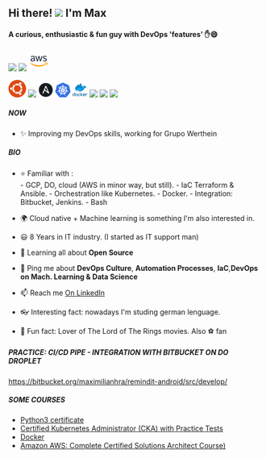 
## Hi there! <img src="https://github.com/TheDudeThatCode/TheDudeThatCode/blob/master/Assets/Hi.gif" width="29px">   I'm Max 

#### A curious, enthusiastic & fun guy with DevOps 'features' ✋😄
<code><img height="55" src="https://logodownload.org/wp-content/uploads/2021/06/google-cloud-logo-0.png"></code>
<code><img height="40" src="https://upload.wikimedia.org/wikipedia/commons/f/ff/DigitalOcean_logo.svg"></code>
<code><img height="40" src="https://raw.githubusercontent.com/github/explore/80688e429a7d4ef2fca1e82350fe8e3517d3494d/topics/aws/aws.png"></code>

<code><img height="35" src="https://raw.githubusercontent.com/github/explore/80688e429a7d4ef2fca1e82350fe8e3517d3494d/topics/ubuntu/ubuntu.png"></code>
<code><img height="35" src="https://avatars.githubusercontent.com/u/28900900?v=4"></code>
<code><img height="30" src="https://raw.githubusercontent.com/github/explore/80688e429a7d4ef2fca1e82350fe8e3517d3494d/topics/ansible/ansible.png"></code>
<code><img height="30" src="https://raw.githubusercontent.com/github/explore/80688e429a7d4ef2fca1e82350fe8e3517d3494d/topics/kubernetes/kubernetes.png"></code>
<code><img height="30" src="https://raw.githubusercontent.com/github/explore/80688e429a7d4ef2fca1e82350fe8e3517d3494d/topics/docker/docker.png"></code>
<code><img height="30" src="https://upload.wikimedia.org/wikipedia/commons/0/0e/Bitbucket-blue-logomark-only.svg"></code>
<code><img height="30" src="https://upload.wikimedia.org/wikipedia/commons/e/e9/Jenkins_logo.svg"></code>
<code><img height="30" src="https://upload.wikimedia.org/wikipedia/commons/3/3f/Git_icon.svg"></code>




##### NOW

- ✨ Improving my DevOps skills, working for Grupo Werthein


##### BIO

- ⭐ Familiar with :  
              - GCP, DO, cloud (AWS in minor way, but still).
              - IaC Terraform & Ansible.
              - Orchestration like Kubernetes.
              - Docker.
              - Integration: Bitbucket, Jenkins.
              - Bash

      
- 🌍 Cloud native + Machine learning is something I'm also interested in.
- 😃 8 Years in IT industry. (I started as IT support man)
- 🌱 Learning all about **Open Source**
- 💬 Ping me about  **DevOps Culture**, **Automation Processes**, **IaC**,**DevOps on Mach. Learning & Data Science** 
- 📫 Reach me [On LinkedIn](https://www.linkedin.com/in/maximiliano-herrera-10626a180/)
- 👓 Interesting fact: nowadays I'm studing german lenguage.
- 🧙 Fun fact: Lover of The Lord of The Rings movies. Also ⚽ fan


##### PRACTICE: CI/CD PIPE - INTEGRATION WITH BITBUCKET ON DO DROPLET
https://bitbucket.org/maximilianhra/remindit-android/src/develop/

##### SOME COURSES

- [Python3 certificate](https://www.sololearn.com/Certificate/1073-13318317/pdf/)
- [Certified Kubernetes Administrator (CKA) with Practice Tests](https://www.udemy.com/course/certified-kubernetes-administrator-with-practice-tests/)
- [Docker](https://www.pluralsight.com/courses/play-by-play-docker-java-developers-arun-gupta-michael-hoffman)
- [Amazon AWS: Complete Certified Solutions Architect Course)](https://www.udemy.com/course/amazon-aws-curso-arquitecto-soluciones-certificado-associate/)

